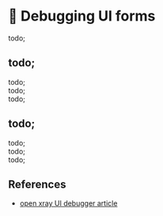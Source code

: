 # 🧃 Debugging UI forms

todo; <br/>

## todo;

todo; <br/>
todo; <br/>
todo; <br/>

## todo;

todo; <br/>
todo; <br/>
todo; <br/>

## References

- [open xray UI debugger article](https://github.com/OpenXRay/xray-16/wiki/%5BEN%5D-Game-Editor#ui-debugger)
